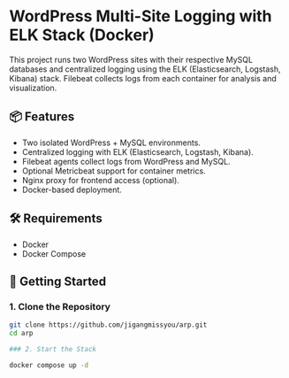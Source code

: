 # WordPress Multi-Site Logging with ELK Stack (Docker)

This project runs two WordPress sites with their respective MySQL databases and centralized logging using the ELK (Elasticsearch, Logstash, Kibana) stack. Filebeat collects logs from each container for analysis and visualization.

## 📦 Features

- Two isolated WordPress + MySQL environments.
- Centralized logging with ELK (Elasticsearch, Logstash, Kibana).
- Filebeat agents collect logs from WordPress and MySQL.
- Optional Metricbeat support for container metrics.
- Nginx proxy for frontend access (optional).
- Docker-based deployment.

## 🛠️ Requirements

- Docker
- Docker Compose

## 🚀 Getting Started

### 1. Clone the Repository

```bash
git clone https://github.com/jigangmissyou/arp.git
cd arp

### 2. Start the Stack

docker compose up -d
